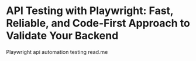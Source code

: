 # API Testing with Playwright: Fast, Reliable, and Code-First Approach to Validate Your Backend
Playwright api  automation testing read.me
